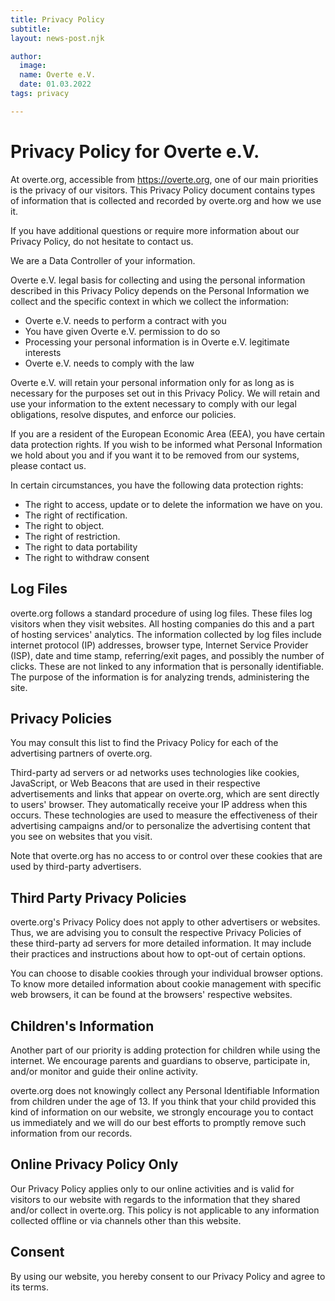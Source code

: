 ```yaml
---
title: Privacy Policy
subtitle: 
layout: news-post.njk

author:
  image: 
  name: Overte e.V.
  date: 01.03.2022
tags: privacy

---
```

# Privacy Policy for Overte e.V.

At overte.org, accessible from https://overte.org, one of our main priorities is the privacy of our visitors. This Privacy Policy document contains types of information that is collected and recorded by overte.org and how we use it.

If you have additional questions or require more information about our Privacy Policy, do not hesitate to contact us. 

We are a Data Controller of your information.

Overte e.V. legal basis for collecting and using the personal information described in this Privacy Policy depends on the Personal Information we collect and the specific context in which we collect the information:

* Overte e.V. needs to perform a contract with you
* You have given Overte e.V. permission to do so
* Processing your personal information is in Overte e.V. legitimate interests
* Overte e.V. needs to comply with the law

Overte e.V. will retain your personal information only for as long as is necessary for the purposes set out in this Privacy Policy. We will retain and use your information to the extent necessary to comply with our legal obligations, resolve disputes, and enforce our policies.

If you are a resident of the European Economic Area (EEA), you have certain data protection rights. If you wish to be informed what Personal Information we hold about you and if you want it to be removed from our systems, please contact us.

In certain circumstances, you have the following data protection rights:

* The right to access, update or to delete the information we have on you.
* The right of rectification.
* The right to object.
* The right of restriction.
* The right to data portability
* The right to withdraw consent

## Log Files

overte.org follows a standard procedure of using log files. These files log visitors when they visit websites. All hosting companies do this and a part of hosting services' analytics. The information collected by log files include internet protocol (IP) addresses, browser type, Internet Service Provider (ISP), date and time stamp, referring/exit pages, and possibly the number of clicks. These are not linked to any information that is personally identifiable. The purpose of the information is for analyzing trends, administering the site.

## Privacy Policies

You may consult this list to find the Privacy Policy for each of the advertising partners of overte.org.

Third-party ad servers or ad networks uses technologies like cookies, JavaScript, or Web Beacons that are used in their respective advertisements and links that appear on overte.org, which are sent directly to users' browser. They automatically receive your IP address when this occurs. These technologies are used to measure the effectiveness of their advertising campaigns and/or to personalize the advertising content that you see on websites that you visit.

Note that overte.org has no access to or control over these cookies that are used by third-party advertisers.

## Third Party Privacy Policies

overte.org's Privacy Policy does not apply to other advertisers or websites. Thus, we are advising you to consult the respective Privacy Policies of these third-party ad servers for more detailed information. It may include their practices and instructions about how to opt-out of certain options.

You can choose to disable cookies through your individual browser options. To know more detailed information about cookie management with specific web browsers, it can be found at the browsers' respective websites.

## Children's Information

Another part of our priority is adding protection for children while using the internet. We encourage parents and guardians to observe, participate in, and/or monitor and guide their online activity.

overte.org does not knowingly collect any Personal Identifiable Information from children under the age of 13. If you think that your child provided this kind of information on our website, we strongly encourage you to contact us immediately and we will do our best efforts to promptly remove such information from our records.

## Online Privacy Policy Only

Our Privacy Policy applies only to our online activities and is valid for visitors to our website with regards to the information that they shared and/or collect in overte.org. This policy is not applicable to any information collected offline or via channels other than this website.

## Consent

By using our website, you hereby consent to our Privacy Policy and agree to its terms.
